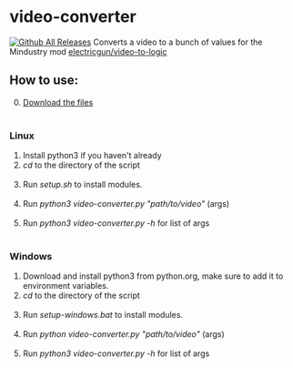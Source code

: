 # video-converter
[![Github All Releases](https://img.shields.io/github/downloads/electricgun/video-converter/total.svg)]()
Converts a video to a bunch of values for the Mindustry mod [electricgun/video-to-logic](https://github.com/ElectricGun/video-to-logic "video-to-logic")

## How to use:
0. [Download the files](https://github.com/ElectricGun/video-converter/releases/latest) <br> <br>
### Linux
1. Install python3 if you haven't already
2. *cd* to the directory of the script <br> <br>
3. Run *setup.sh* to install modules. <br> <br>
4. Run *python3 video-converter.py "path/to/video"* (args) <br> <br>
5. Run *python3 video-converter.py -h* for list of args <br> <br>
### Windows
1. Download and install python3 from python.org, make sure to add it to environment variables.
2. *cd* to the directory of the script <br> <br>
3. Run *setup-windows.bat* to install modules. <br> <br>
4. Run *python video-converter.py "path/to/video"* (args) <br> <br>
5. Run *python3 video-converter.py -h* for list of args <br> <br>
